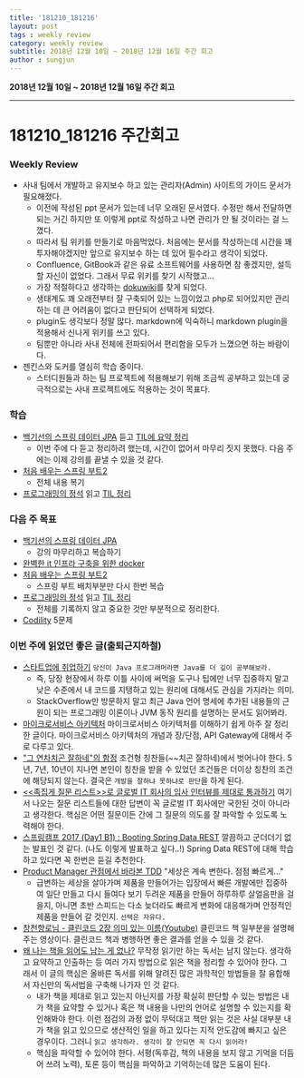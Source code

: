 ```yaml
---
title: '181210_181216'  
layout: post  
tags : weekly review
category: weekly review
subtitle: 2018년 12월 10일 ~ 2018년 12월 16일 주간 회고
author : sungjun
---
```


**2018년 12월 10일 ~ 2018년 12월 16일 주간 회고** 

---

# 181210_181216 주간회고 

### Weekly Review
- 사내 팀에서 개발하고 유지보수 하고 있는 관리자(Admin) 사이트의 가이드 문서가 필요해졌다.
    - 이전에 작성된 ppt 문서가 있는데 너무 오래된 문서였다. 수정만 해서 전달하면 되는 거긴 하지만 또 이렇게 ppt로 작성하고 나면 관리가 안 될 것이라는 걸 느꼈다.
    - 따라서 팀 위키를 만들기로 마음먹었다. 처음에는 문서를 작성하는데 시간을 꽤 투자해야겠지만 앞으로 유지보수 하는 데 있어 필수라고 생각이 되었다.
    - Confluence, GitBook과 같은 유료 소프트웨어를 사용하면 참 좋겠지만, 설득할 자신이 없었다. 그래서 무료 위키를 찾기 시작했고...
    - 가장 적절하다고 생각하는 [dokuwiki](https://www.dokuwiki.org/dokuwiki)를 찾게 되었다.
    - 생태계도 꽤 오래전부터 잘 구축되어 있는 느낌이었고 php로 되어있지만 관리하는 데 큰 어려움이 없다고 판단되어 선택하게 되었다.
    - plugin도 생각보다 정말 많다. markdown에 익숙하니 markdown plugin을 적용해서 신나게 위키를 쓰고 있다.
    - 팀뿐만 아니라 사내 전체에 전파되어서 편리함을 모두가 느꼈으면 하는 바람이다.
- 젠킨스와 도커를 열심히 학습 중이다.
    - 스터디원들과 하는 팀 프로젝트에 적용해보기 위해 조금씩 공부하고 있는데 궁극적으로는 사내 프로젝트에도 적용하는 것이 목표다.


### 학습
- [백기선의 스프링 데이터 JPA](https://www.inflearn.com/course/%EC%8A%A4%ED%94%84%EB%A7%81-%EB%8D%B0%EC%9D%B4%ED%84%B0-jpa/) 듣고 [TIL에 요약 정리](https://github.com/gwonsungjun/TIL/blob/master/JPA/Whiteship-JPA.md)
    - 이번 주에 다 듣고 정리하려 했는데, 시간이 없어서 마무리 짓지 못했다. 다음 주에는 이제 강의를 끝낼 수 있을 것 같다.
- [처음 배우는 스프링 부트2](https://book.naver.com/bookdb/book_detail.nhn?bid=14031681)
    - 전체 내용 복기
- [프로그래밍의 정석](https://book.naver.com/bookdb/book_detail.nhn?bid=12692342) 읽고 [TIL 정리](https://github.com/gwonsungjun/TIL/blob/master/Book-Review/Development/principles-of-programming.md)

### 다음 주 목표
- [백기선의 스프링 데이터 JPA](https://www.inflearn.com/course/%EC%8A%A4%ED%94%84%EB%A7%81-%EB%8D%B0%EC%9D%B4%ED%84%B0-jpa/)
    - 강의 마무리하고 복습하기
- [완벽한 it 인프라 구축을 위한 docker](https://book.naver.com/bookdb/book_detail.nhn?bid=11091521)
- [처음 배우는 스프링 부트2](https://book.naver.com/bookdb/book_detail.nhn?bid=14031681)
    - 스프링 부트 배치부분만 다시 한번 복습
- [프로그래밍의 정석](https://book.naver.com/bookdb/book_detail.nhn?bid=12692342) 읽고 [TIL 정리](https://github.com/gwonsungjun/TIL/blob/master/Book-Review/Development/principles-of-programming.md)
    - 전체를 기록하지 않고 중요한 것만 부분적으로 정리한다.
- [Codility](https://www.codility.com/) 5문제

### 이번 주에 읽었던 좋은 글(출퇴근지하철)
- [스타트업에 취업하기](https://justhackem.wordpress.com/2016/05/19/getting-hired-by-a-startup/) `당신이 Java 프로그래머라면 Java를 더 깊이 공부해보라.`
    - 즉, 당장 현장에서 하루 이틀 사이에 써먹을 도구나 팁에만 너무 집중하지 말고 낮은 수준에서 내 코드를 지탱하고 있는 원리에 대해서도 관심을 가지라는 의미.
    - StackOverflow만 방문하지 말고 최근 Java 언어 명세에 추가된 내용들의 근원이 되는 프로그래밍 이론이나 JVM 동작 원리를 설명하는 문서도 읽어봐라.
- [마이크로서비스 아키텍처](http://guruble.com/%EB%A7%88%EC%9D%B4%ED%81%AC%EB%A1%9C%EC%84%9C%EB%B9%84%EC%8A%A4microservice-%EC%95%84%ED%82%A4%ED%85%8D%EC%B2%98-%EA%B7%B8%EA%B2%83%EC%9D%B4-%EB%AD%A3%EC%9D%B4-%EC%A4%91%ED%97%8C%EB%94%94/) 마이크로서비스 아키텍처를 이해하기 쉽게 아주 잘 정리한 글이다. 마이크로서비스 아키텍처의 개념과 장/단점, API Gateway에 대해서 주로 다루고 있다.
- ["그 연차치곤 잘하네"의 함정](https://jojoldu.tistory.com/68) 조건형 칭찬들(~~치곤 잘하네)에서 벗어나야 한다. 5년, 7년, 10년이 지나면 본인이 칭찬을 받을 수 있었던 조건들은 더이상 칭찬의 조건에 해당되지 않는다. 결국은 `개발을 잘하냐 못하냐로 판단`을 하게 된다.
- [<<족집게 질문 리스트>>로 글로벌 IT 회사의 입사 인터뷰를 제대로 통과하기](https://okky.kr/article/523155) 여기서 나오는 질문 리스트들에 대한 답변이 꼭 글로벌 IT 회사에만 국한된 것이 아니라고 생각한다. 핵심은 어떤 질문이든 간에 그 질문의 의도를 잘 파악할 수 있도록 노력해야 한다.
- [스프링캠프 2017 (Day1 B1) : Booting Spring Data REST](https://www.youtube.com/watch?v=F4Y-NYdwgLI) 깔끔하고 군더더기 없는 발표인 것 같다. (나도 이렇게 발표하고 싶다..!) Spring Data REST에 대해 학습하고 있다면 꼭 한번은 듣길 추천한다.
- [Product Manager 관점에서 바라본 TDD](https://medium.com/@sryu99/product-manager-%EA%B4%80%EC%A0%90%EC%97%90%EC%84%9C-%EB%B0%94%EB%9D%BC-%EB%B3%B8-tdd-3ae25512c5d7) "세상은 계속 변한다. 점점 빠르게..."
    - 급변하는 세상을 살아가며 제품을 만들어가는 입장에서 빠른 개발에만 집중하여 일단 만들고 다시 들여다 보기 두려운 제품을 만들어 하루하루 살얼음판을 걸을지, 아니면 초반 스피드는 다소 늦더라도 빠르게 변화에 대응해가며 안정적인 제품을 만들어 갈 것인지. `선택은 자유다.`
- [창천향로님 - 클린코드 2장 의미 있는 이름(Youtube)](https://www.youtube.com/watch?v=ybRg282RECs) 클린코드 책 일부분을 설명해주는 영상이다. 클린코드 책과 병행하면 좋은 결과를 얻을 수 있을 것 같다.
- [왜 나는 책을 읽어도 남는 게 없나?](https://jolggu.tistory.com/76) 무작정 읽기만 하는 독서는 남지 않는다. 생각하고 요약하고 인출하는 등 여러 가지 방법으로 읽은 책을 정리할 수 있어야 한다. 그래서 이 글의 핵심은 올바른 독서를 위해 알려진 많은 과학적인 방법들을 잘 융합해서 자신만의 독서법을 구축해 나가자 인 것 같다.
    - 내가 책을 제대로 읽고 있는지 아닌지를 가장 확실히 판단할 수 있는 방법은 내가 책을 요약할 수 있거나 혹은 책 내용을 나만의 언어로 설명할 수 있는지를 확인해봐야 한다. 이런 점검의 과정 없이 무턱대고 책만 읽는 것은 사실 대부분 내가 책을 읽고 있으므로 생산적인 일을 하고 있다는 지적 안도감에 빠지고 싶은 경우이다. 그러니 `읽고 생각하라. 생각이 잘 안되면 꼭 다시 읽어라!`
    - 핵심을 파악할 수 있어야 한다. 서평(독후감, 책의 내용을 보지 않고 기억을 더듬어 쓰려 노력), 토론 등이 핵심을 파악하고 기억하는데 많은 도움이 된다.